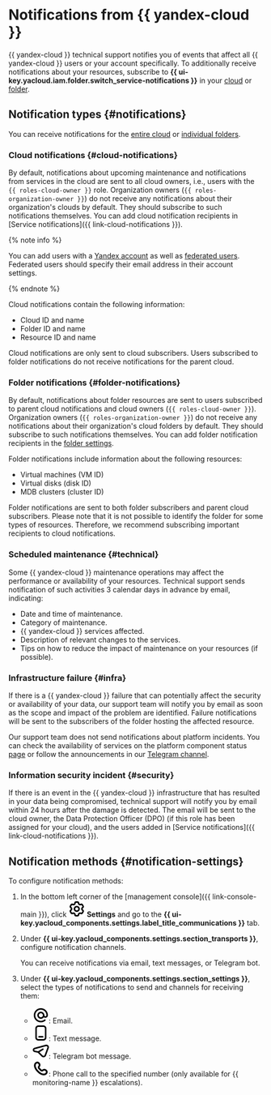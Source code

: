 # Notifications from {{ yandex-cloud }}

{{ yandex-cloud }} technical support notifies you of events that affect all {{ yandex-cloud }} users or your account specifically. To additionally receive notifications about your resources, subscribe to **{{ ui-key.yacloud.iam.folder.switch_service-notifications }}** in your [cloud](../../resource-manager/operations/cloud/notify.md) or [folder](../../resource-manager/operations/folder/notify.md).

## Notification types {#notifications}

You can receive notifications for the [entire cloud](#cloud-notifications) or [individual folders](#folder-notifications).

### Cloud notifications {#cloud-notifications}

By default, notifications about upcoming maintenance and notifications from services in the cloud are sent to all cloud owners, i.e., users with the `{{ roles-cloud-owner }}` role. Organization owners (`{{ roles-organization-owner }}`) do not receive any notifications about their organization's clouds by default. They should subscribe to such notifications themselves. You can add cloud notification recipients in [Service notifications]({{ link-cloud-notifications }}).

{% note info %}

You can add users with a [Yandex account](../../iam/concepts/users/accounts.md#passport) as well as [federated users](../../iam/concepts/users/accounts.md#saml-federation). Federated users should specify their email address in their account settings.

{% endnote %}

Cloud notifications contain the following information:

* Cloud ID and name
* Folder ID and name
* Resource ID and name

Cloud notifications are only sent to cloud subscribers. Users subscribed to folder notifications do not receive notifications for the parent cloud.

### Folder notifications {#folder-notifications}

By default, notifications about folder resources are sent to users subscribed to parent cloud notifications and cloud owners (`{{ roles-cloud-owner }}`). Organization owners (`{{ roles-organization-owner }}`) do not receive any notifications about their organization's cloud folders by default. They should subscribe to such notifications themselves. You can add folder notification recipients in the [folder settings](../../resource-manager/operations/folder/notify.md).

Folder notifications include information about the following resources:

* Virtual machines (VM ID)
* Virtual disks (disk ID)
* MDB clusters (cluster ID)

Folder notifications are sent to both folder subscribers and parent cloud subscribers. Please note that it is not possible to identify the folder for some types of resources. Therefore, we recommend subscribing important recipients to cloud notifications.
  
### Scheduled maintenance {#technical}

Some {{ yandex-cloud }} maintenance operations may affect the performance or availability of your resources. Technical support sends notification of such activities 3 calendar days in advance by email, indicating:

* Date and time of maintenance.
* Category of maintenance.
* {{ yandex-cloud }} services affected.
* Description of relevant changes to the services.
* Tips on how to reduce the impact of maintenance on your resources (if possible).

### Infrastructure failure {#infra}

If there is a {{ yandex-cloud }} failure that can potentially affect the security or availability of your data, our support team will notify you by email as soon as the scope and impact of the problem are identified. Failure notifications will be sent to the subscribers of the folder hosting the affected resource.

Our support team does not send notifications about platform incidents. You can check the availability of services on the platform component status [page](https://status.cloud.yandex.ru/dashboard) or follow the announcements in our [Telegram channel](https://t.me/yandexcloudalerts).

### Information security incident {#security}

If there is an event in the {{ yandex-cloud }} infrastructure that has resulted in your data being compromised, technical support will notify you by email within 24 hours after the damage is detected. The email will be sent to the cloud owner, the Data Protection Officer (DPO) (if this role has been assigned for your cloud), and the users added in [Service notifications]({{ link-cloud-notifications }}).

## Notification methods {#notification-settings}

To configure notification methods:

1. In the bottom left corner of the [management console]({{ link-console-main }}), click ![image](../../_assets/console-icons/gear.svg) **Settings** and go to the **{{ ui-key.yacloud_components.settings.label_title_communications }}** tab.
1. Under **{{ ui-key.yacloud_components.settings.section_transports }}**, configure notification channels.

    You can receive notifications via email, text messages, or Telegram bot.
1. Under **{{ ui-key.yacloud_components.settings.section_settings }}**, select the types of notifications to send and channels for receiving them:
    * ![image](../../_assets/console-icons/at.svg): Email.
    * ![image](../../_assets/console-icons/smartphone.svg): Text message.
    * ![image](../../_assets/console-icons/logo-telegram.svg): Telegram bot message.
    * ![image](../../_assets/console-icons/handset.svg): Phone call to the specified number (only available for {{ monitoring-name }} escalations).
